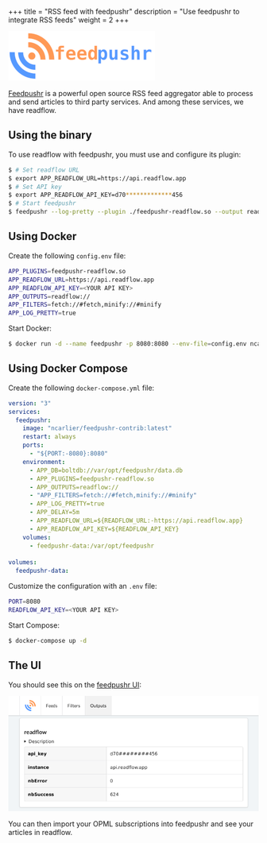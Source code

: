 +++
title = "RSS feed with feedpushr"
description = "Use feedpushr to integrate RSS feeds"
weight = 2
+++

![](images/feedpushr.png)

[Feedpushr](https://github.com/ncarlier/feedpushr) is a powerful open source RSS feed aggregator able to process and send articles to third party services.
And among these services, we have readflow.

## Using the binary

To use readflow with feedpushr, you must use and configure its plugin:

```bash
$ # Set readflow URL
$ export APP_READFLOW_URL=https://api.readflow.app
$ # Set API key
$ export APP_READFLOW_API_KEY=d70*************456
$ # Start feedpushr
$ feedpushr --log-pretty --plugin ./feedpushr-readflow.so --output readflow://
```

## Using Docker

Create the following `config.env` file:

```bash
APP_PLUGINS=feedpushr-readflow.so                                           
APP_READFLOW_URL=https://api.readflow.app
APP_READFLOW_API_KEY=<YOUR API KEY>
APP_OUTPUTS=readflow://
APP_FILTERS=fetch://#fetch,minify://#minify
APP_LOG_PRETTY=true
```

Start Docker:

```bash
$ docker run -d --name feedpushr -p 8080:8080 --env-file=config.env ncarlier/feedpushr-contrib
```

## Using Docker Compose

Create the following `docker-compose.yml` file:

```yaml
version: "3"
services:
  feedpushr:
    image: "ncarlier/feedpushr-contrib:latest"
    restart: always
    ports:
      - "${PORT:-8080}:8080"
    environment:
      - APP_DB=boltdb://var/opt/feedpushr/data.db
      - APP_PLUGINS=feedpushr-readflow.so
      - APP_OUTPUTS=readflow://
      - "APP_FILTERS=fetch://#fetch,minify://#minify"
      - APP_LOG_PRETTY=true
      - APP_DELAY=5m
      - APP_READFLOW_URL=${READFLOW_URL:-https://api.readflow.app}
      - APP_READFLOW_API_KEY=${READFLOW_API_KEY}
    volumes:
      - feedpushr-data:/var/opt/feedpushr

volumes:
  feedpushr-data:
```

Customize the configuration with an `.env` file:

```bash
PORT=8080
READFLOW_API_KEY=<YOUR API KEY>
```

Start Compose:

```bash
$ docker-compose up -d
```

## The UI

You should see this on the [feedpushr UI](http://localhost:8080/ui):

![](images/feedpushr-ui.png)

You can then import your OPML subscriptions into feedpushr and see your articles in readflow.
